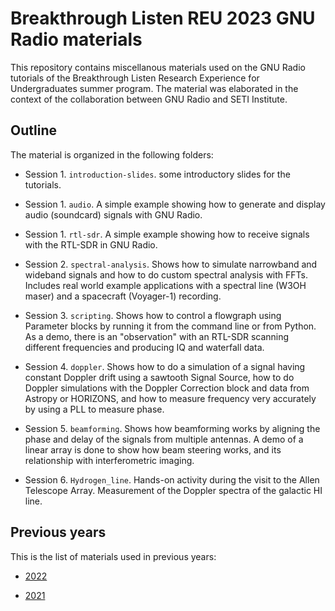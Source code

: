 # Breakthrough Listen REU 2023 GNU Radio materials


This repository contains miscellanous materials used on the GNU Radio tutorials
of the Breakthrough Listen Research Experience for Undergraduates summer
program. The material was elaborated in the context of the collaboration between
GNU Radio and SETI Institute.

## Outline

The material is organized in the following folders:

* Session 1. `introduction-slides`. some introductory slides for the tutorials.

* Session 1. `audio`. A simple example showing how to generate and display audio
  (soundcard) signals with GNU Radio.

* Session 1. `rtl-sdr`. A simple example showing how to receive signals with the
  RTL-SDR in GNU Radio.

* Session 2. `spectral-analysis`. Shows how to simulate narrowband and wideband
  signals and how to do custom spectral analysis with FFTs. Includes real world
  example applications with a spectral line (W3OH maser) and a spacecraft
  (Voyager-1) recording.

* Session 3. `scripting`. Shows how to control a flowgraph using Parameter
  blocks by running it from the command line or from Python. As a demo, there is
  an "observation" with an RTL-SDR scanning different frequencies and producing
  IQ and waterfall data.

* Session 4. `doppler`. Shows how to do a simulation of a signal having constant
  Doppler drift using a sawtooth Signal Source, how to do Doppler simulations
  with the Doppler Correction block and data from Astropy or HORIZONS, and how
  to measure frequency very accurately by using a PLL to measure phase.

* Session 5. `beamforming`. Shows how beamforming works by aligning the phase
  and delay of the signals from multiple antennas. A demo of a linear array is
  done to show how beam steering works, and its relationship with
  interferometric imaging.

* Session 6. `Hydrogen_line`. Hands-on activity during the visit to the Allen
  Telescope Array. Measurement of the Doppler spectra of the galactic HI line.

## Previous years

This is the list of materials used in previous years:

* [2022](https://github.com/daniestevez/reu-2022)

* [2021](https://github.com/daniestevez/reu-2021)
